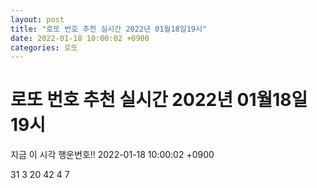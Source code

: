 ```yaml
---
layout: post
title: "로또 번호 추천 실시간 2022년 01월18일19시"
date: 2022-01-18 10:00:02 +0900
categories: 로또
---
```


# 로또 번호 추천 실시간 2022년 01월18일19시

지금 이 시각 행운번호!! 2022-01-18 10:00:02 +0900

 31  3  20  42  4  7 

